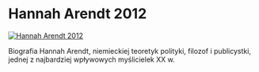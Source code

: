 Hannah Arendt 2012 
=============
[![Hannah Arendt 2012 ](http://vidos.pl/images/player.gif)](http://vidos.pl/hannah-arendt-2012)

 Biografia Hannah Arendt, niemieckiej teoretyk polityki, filozof i publicystki, jednej z najbardziej wpływowych myślicielek XX w.
